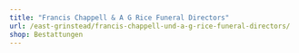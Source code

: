 ```yaml
---
title: "Francis Chappell & A G Rice Funeral Directors"
url: /east-grinstead/francis-chappell-und-a-g-rice-funeral-directors/
shop: Bestattungen
---
```

